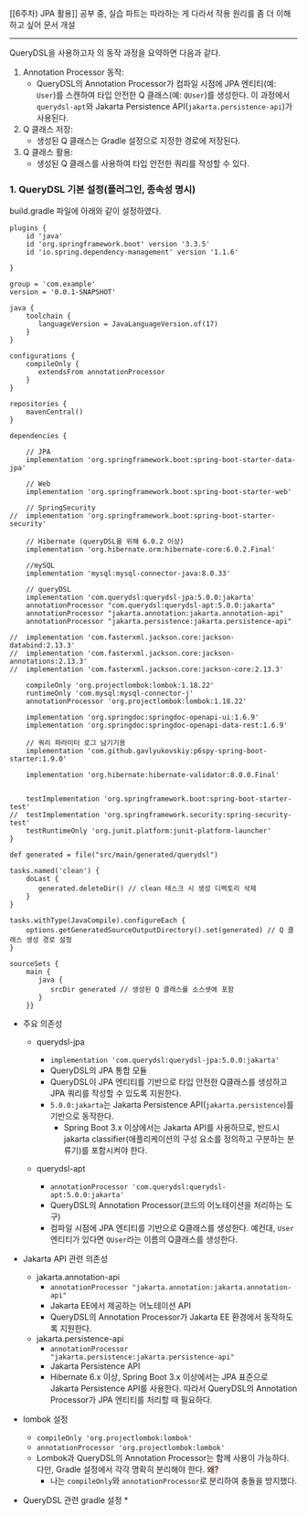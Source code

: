 [[6주차) JPA 활용]] 공부 중, 실습 파트는 따라하는 게 다라서 작용 원리를 좀 더 이해하고 싶어 문서 개설

----
QueryDSL을 사용하고자 의 동작 과정을 요약하면 다음과 같다.
1.	Annotation Processor 동작:
	* QueryDSL의 Annotation Processor가 컴파일 시점에 JPA 엔티티(예: `User`)를 스캔하여 타입 안전한 Q 클래스(예: `QUser`)를 생성한다. 이 과정에서 `querydsl-apt`와 Jakarta Persistence API(`jakarta.persistence-api`)가 사용된다.
2.	Q 클래스 저장:
	* 생성된 Q 클래스는 Gradle 설정으로 지정한 경로에 저장된다.
3.	Q 클래스 활용:
	* 생성된 Q 클래스를 사용하여 타입 안전한 쿼리를 작성할 수 있다.

###  1. QueryDSL 기본 설정(플러그인, 종속성 명시)
build.gradle 파일에 아래와 같이 설정하였다.
```
plugins {  
    id 'java'  
    id 'org.springframework.boot' version '3.3.5'  
    id 'io.spring.dependency-management' version '1.1.6'  
  
}  
  
group = 'com.example'  
version = '0.0.1-SNAPSHOT'  
  
java {  
    toolchain {  
       languageVersion = JavaLanguageVersion.of(17)  
    }  
}  
  
configurations {  
    compileOnly {  
       extendsFrom annotationProcessor  
    }  
}  
  
repositories {  
    mavenCentral()  
}  
  
dependencies {  
  
    // JPA  
    implementation 'org.springframework.boot:spring-boot-starter-data-jpa'  
  
    // Web  
    implementation 'org.springframework.boot:spring-boot-starter-web'  
  
    // SpringSecurity  
//  implementation 'org.springframework.boot:spring-boot-starter-security'  
  
    // Hibernate (queryDSL을 위해 6.0.2 이상)  
    implementation 'org.hibernate.orm:hibernate-core:6.0.2.Final'  
  
    //mySQL  
    implementation 'mysql:mysql-connector-java:8.0.33'  
  
    // queryDSL  
    implementation 'com.querydsl:querydsl-jpa:5.0.0:jakarta'  
    annotationProcessor "com.querydsl:querydsl-apt:5.0.0:jakarta"  
    annotationProcessor "jakarta.annotation:jakarta.annotation-api"  
    annotationProcessor "jakarta.persistence:jakarta.persistence-api"  
  
//  implementation 'com.fasterxml.jackson.core:jackson-databind:2.13.3'  
//  implementation 'com.fasterxml.jackson.core:jackson-annotations:2.13.3'  
//  implementation 'com.fasterxml.jackson.core:jackson-core:2.13.3'  
  
    compileOnly 'org.projectlombok:lombok:1.18.22'  
    runtimeOnly 'com.mysql:mysql-connector-j'  
    annotationProcessor 'org.projectlombok:lombok:1.18.22'  
  
    implementation 'org.springdoc:springdoc-openapi-ui:1.6.9'  
    implementation 'org.springdoc:springdoc-openapi-data-rest:1.6.9'  
  
    // 쿼리 파라미터 로그 남기기용  
    implementation 'com.github.gavlyukovskiy:p6spy-spring-boot-starter:1.9.0'  
  
    implementation 'org.hibernate:hibernate-validator:8.0.0.Final'  
  
  
    testImplementation 'org.springframework.boot:spring-boot-starter-test'  
//  testImplementation 'org.springframework.security:spring-security-test'  
    testRuntimeOnly 'org.junit.platform:junit-platform-launcher'  
}  
  
def generated = file("src/main/generated/querydsl")  
  
tasks.named('clean') {  
    doLast {  
       generated.deleteDir() // clean 태스크 시 생성 디렉토리 삭제  
    }  
}  
  
tasks.withType(JavaCompile).configureEach {  
    options.getGeneratedSourceOutputDirectory().set(generated) // Q 클래스 생성 경로 설정  
}  
  
sourceSets {  
    main {  
       java {  
          srcDir generated // 생성된 Q 클래스를 소스셋에 포함  
       }  
    }}
```

* 주요 의존성
	* querydsl-jpa
		* `implementation 'com.querydsl:querydsl-jpa:5.0.0:jakarta'`
		* QueryDSL의 JPA 통합 모듈
		* QueryDSL이 JPA 엔티티를 기반으로 타입 안전한 Q클래스를 생성하고 JPA 쿼리를 작성할 수 있도록 지원한다.
		* `5.0.0:jakarta`는 Jakarta Persistence API(`jakarta.persistence`)를 기반으로 동작한다.
			* Spring Boot 3.x 이상에서는 Jakarta API를 사용하므로, 반드시 jakarta classifier(애플리케이션의 구성 요소를 정의하고 구분하는 분류기)를 포함시켜야 한다.
		
	* querydsl-apt
		* `annotationProcessor 'com.querydsl:querydsl-apt:5.0.0:jakarta'`
		* QueryDSL의 Annotation Processor(코드의 어노테이션을 처리하는 도구)
		* 컴파일 시점에 JPA 엔티티를 기반으로 Q클래스를 생성한다. 예컨대, `User` 엔티티가 있다면 `QUser`라는 이름의 Q클래스를 생성한다.

* Jakarta API 관련 의존성
	* jakarta.annotation-api
		* `annotationProcessor "jakarta.annotation:jakarta.annotation-api"`
		* Jakarta EE에서 제공하는 어노테이션 API
		* QueryDSL의 Annotation Processor가 Jakarta EE 환경에서 동작하도록 지원한다.
	* jakarta.persistence-api
		* `annotationProcessor "jakarta.persistence:jakarta.persistence-api"`
		* Jakarta Persistence API
		* Hibernate 6.x 이상, Spring Boot 3.x 이상에서는 JPA 표준으로 Jakarta Persistence API를 사용한다. 따라서 QueryDSL의 Annotation Processor가 JPA 엔티티를 처리할 때 필요하다.
	
* lombok 설정
	* `compileOnly 'org.projectlombok:lombok'`
	* `annotationProcessor 'org.projectlombok:lombok'`
	* Lombok과 QueryDSL의 Annotation Processor는 함께 사용이 가능하다. 다만, Gradle 설정에서 각각 명확히 분리해야 한다. <span style="background:rgba(240, 107, 5, 0.2)">왜?</span>
		* 나는 `compileOnly`와 `annotationProcessor`로 분리하여 충돌을 방지했다.

* QueryDSL 관련 gradle 설정
	* 
